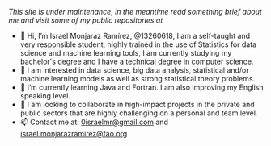 _This site is under maintenance, in the meantime read something brief about me and visit some of my public repositories at_

- 👋 Hi, I’m Israel Monjaraz Ramírez, @13260618, I am a self-taught and very responsible student, highly trained in the use of Statistics for data science and    machine learning tools, I am currently studying my bachelor's degree and I have a technical degree in computer science. 
- 👀 I am interested in data science, big data analysis, statistical and/or machine learning models as well as strong statistical theory problems.
- 🌱 I’m currently learning Java and Fortran. I am also improving my English speaking level.
- 💞️ I am looking to collaborate in high-impact projects in the private and public sectors that are highly challenging on a personal and team level. 
- 📫 Contact me at: 0israelmr@gmail.com and israel.monjarazramirez@fao.org
<!---
13260618/13260618 is a ✨ special ✨ repository because its `README.md` (this file) appears on your GitHub profile.
You can click the Preview link to take a look at your changes.
--->
